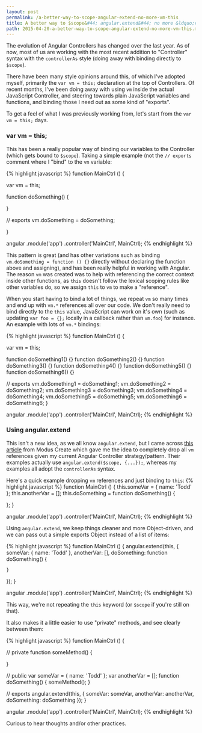 ```yaml
---
layout: post
permalink: /a-better-way-to-scope-angular-extend-no-more-vm-this
title: A better way to $scope&#44; angular.extend&#44; no more &ldquo;vm &#61; this&rdquo;
path: 2015-04-20-a-better-way-to-scope-angular-extend-no-more-vm-this.md
---
```


The evolution of Angular Controllers has changed over the last year. As of now, most of us are working with the most recent addition to "Controller" syntax with the `controllerAs` style (doing away with binding directly to `$scope`).

There have been many style opinions around this, of which I've adopted myself, primarily the `var vm = this;` declaration at the top of Controllers. Of recent months, I've been doing away with using `vm` inside the actual JavaScript Controller, and steering towards plain JavaScript variables and functions, and binding those I need out as some kind of "exports".

To get a feel of what I was previously working from, let's start from the `var vm = this;` days.

### var vm = this;
This has been a really popular way of binding our variables to the Controller (which gets bound to `$scope`). Taking a simple example (not the `// exports` comment where I "bind" to the `vm` variable:

{% highlight javascript %}
function MainCtrl () {

  var vm = this;

  function doSomething() {

  }

  // exports
  vm.doSomething = doSomething;

}

angular
  .module('app')
  .controller('MainCtrl', MainCtrl);
{% endhighlight %}

This pattern is great (and has other variations such as binding `vm.doSomething = function () {}` directly without declaring the function above and assigning), and has been really helpful in working with Angular. The reason `vm` was created was to help with referencing the correct context inside other functions, as `this` doesn't follow the lexical scoping rules like other variables do, so we assign `this` to `vm` to make a "reference".

When you start having to bind a lot of things, we repeat `vm` so many times and end up with `vm.*` references all over our code. We don't really need to bind directly to the `this` value, JavaScript can work on it's own (such as updating `var foo = {};` locally in a callback rather than `vm.foo`) for instance. An example with lots of `vm.*` bindings:

{% highlight javascript %}
function MainCtrl () {

  var vm = this;

  function doSomething1() {}
  function doSomething2() {}
  function doSomething3() {}
  function doSomething4() {}
  function doSomething5() {}
  function doSomething6() {}

  // exports
  vm.doSomething1 = doSomething1;
  vm.doSomething2 = doSomething2;
  vm.doSomething3 = doSomething3;
  vm.doSomething4 = doSomething4;
  vm.doSomething5 = doSomething5;
  vm.doSomething6 = doSomething6;
}

angular
  .module('app')
  .controller('MainCtrl', MainCtrl);
{% endhighlight %}

### Using angular.extend
This isn't a new idea, as we all know `angular.extend`, but I came across [this article](http://moduscreate.com/angularjs-tricks-with-angular-extend) from Modus Create which gave me the idea to completely drop all `vm` references given my current Angular Controller strategy/pattern. Their examples actually use `angular.extend($scope, {...});`, whereas my examples all adopt the `controllerAs` syntax.

Here's a quick example dropping `vm` references and just binding to `this`:
{% highlight javascript %}
function MainCtrl () {
  this.someVar = {
    name: 'Todd'
  };
  this.anotherVar = [];
  this.doSomething = function doSomething() {

  };
}

angular
  .module('app')
  .controller('MainCtrl', MainCtrl);
{% endhighlight %}

Using `angular.extend`, we keep things cleaner and more Object-driven, and we can pass out a simple exports Object instead of a list of items:

{% highlight javascript %}
function MainCtrl () {
  angular.extend(this, {
    someVar: {
      name: 'Todd'
    },
    anotherVar: [],
    doSomething: function doSomething() {

    }
  });
}

angular
  .module('app')
  .controller('MainCtrl', MainCtrl);
{% endhighlight %}

This way, we're not repeating the `this` keyword (or `$scope` if you're still on that).

It also makes it a little easier to use "private" methods, and see clearly between them:

{% highlight javascript %}
function MainCtrl () {
  
  // private
  function someMethod() {

  }

  // public
  var someVar = { name: 'Todd' };
  var anotherVar = [];
  function doSomething() {
    someMethod();
  }
  
  // exports
  angular.extend(this, {
    someVar: someVar,
    anotherVar: anotherVar,
    doSomething: doSomething
  });
}

angular
  .module('app')
  .controller('MainCtrl', MainCtrl);
{% endhighlight %}

Curious to hear thoughts and/or other practices.
